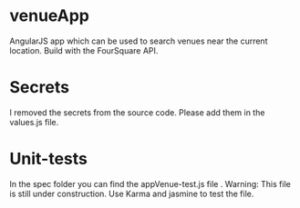 # venueApp
AngularJS app which can be used to search venues near the current location. Build with the FourSquare API.

# Secrets
I removed the secrets from the source code.
Please add them in the values.js file.
# Unit-tests
In the spec folder you can find the appVenue-test.js file
.
Warning: This file is still under construction.
Use Karma and jasmine to test the file.
